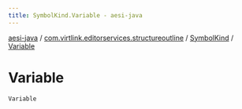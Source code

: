 ```yaml
---
title: SymbolKind.Variable - aesi-java
---
```


[aesi-java](../../index.html) / [com.virtlink.editorservices.structureoutline](../index.html) / [SymbolKind](index.html) / [Variable](.)

# Variable

`Variable`